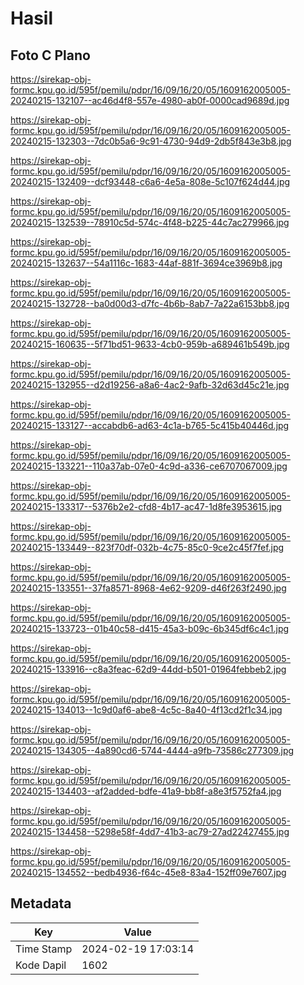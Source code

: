 # Hasil

## Foto C Plano

https://sirekap-obj-formc.kpu.go.id/595f/pemilu/pdpr/16/09/16/20/05/1609162005005-20240215-132107--ac46d4f8-557e-4980-ab0f-0000cad9689d.jpg

https://sirekap-obj-formc.kpu.go.id/595f/pemilu/pdpr/16/09/16/20/05/1609162005005-20240215-132303--7dc0b5a6-9c91-4730-94d9-2db5f843e3b8.jpg

https://sirekap-obj-formc.kpu.go.id/595f/pemilu/pdpr/16/09/16/20/05/1609162005005-20240215-132409--dcf93448-c6a6-4e5a-808e-5c107f624d44.jpg

https://sirekap-obj-formc.kpu.go.id/595f/pemilu/pdpr/16/09/16/20/05/1609162005005-20240215-132539--78910c5d-574c-4f48-b225-44c7ac279966.jpg

https://sirekap-obj-formc.kpu.go.id/595f/pemilu/pdpr/16/09/16/20/05/1609162005005-20240215-132637--54a1116c-1683-44af-881f-3694ce3969b8.jpg

https://sirekap-obj-formc.kpu.go.id/595f/pemilu/pdpr/16/09/16/20/05/1609162005005-20240215-132728--ba0d00d3-d7fc-4b6b-8ab7-7a22a6153bb8.jpg

https://sirekap-obj-formc.kpu.go.id/595f/pemilu/pdpr/16/09/16/20/05/1609162005005-20240215-160635--5f71bd51-9633-4cb0-959b-a689461b549b.jpg

https://sirekap-obj-formc.kpu.go.id/595f/pemilu/pdpr/16/09/16/20/05/1609162005005-20240215-132955--d2d19256-a8a6-4ac2-9afb-32d63d45c21e.jpg

https://sirekap-obj-formc.kpu.go.id/595f/pemilu/pdpr/16/09/16/20/05/1609162005005-20240215-133127--accabdb6-ad63-4c1a-b765-5c415b40446d.jpg

https://sirekap-obj-formc.kpu.go.id/595f/pemilu/pdpr/16/09/16/20/05/1609162005005-20240215-133221--110a37ab-07e0-4c9d-a336-ce6707067009.jpg

https://sirekap-obj-formc.kpu.go.id/595f/pemilu/pdpr/16/09/16/20/05/1609162005005-20240215-133317--5376b2e2-cfd8-4b17-ac47-1d8fe3953615.jpg

https://sirekap-obj-formc.kpu.go.id/595f/pemilu/pdpr/16/09/16/20/05/1609162005005-20240215-133449--823f70df-032b-4c75-85c0-9ce2c45f7fef.jpg

https://sirekap-obj-formc.kpu.go.id/595f/pemilu/pdpr/16/09/16/20/05/1609162005005-20240215-133551--37fa8571-8968-4e62-9209-d46f263f2490.jpg

https://sirekap-obj-formc.kpu.go.id/595f/pemilu/pdpr/16/09/16/20/05/1609162005005-20240215-133723--01b40c58-d415-45a3-b09c-6b345df6c4c1.jpg

https://sirekap-obj-formc.kpu.go.id/595f/pemilu/pdpr/16/09/16/20/05/1609162005005-20240215-133916--c8a3feac-62d9-44dd-b501-01964febbeb2.jpg

https://sirekap-obj-formc.kpu.go.id/595f/pemilu/pdpr/16/09/16/20/05/1609162005005-20240215-134013--1c9d0af6-abe8-4c5c-8a40-4f13cd2f1c34.jpg

https://sirekap-obj-formc.kpu.go.id/595f/pemilu/pdpr/16/09/16/20/05/1609162005005-20240215-134305--4a890cd6-5744-4444-a9fb-73586c277309.jpg

https://sirekap-obj-formc.kpu.go.id/595f/pemilu/pdpr/16/09/16/20/05/1609162005005-20240215-134403--af2added-bdfe-41a9-bb8f-a8e3f5752fa4.jpg

https://sirekap-obj-formc.kpu.go.id/595f/pemilu/pdpr/16/09/16/20/05/1609162005005-20240215-134458--5298e58f-4dd7-41b3-ac79-27ad22427455.jpg

https://sirekap-obj-formc.kpu.go.id/595f/pemilu/pdpr/16/09/16/20/05/1609162005005-20240215-134552--bedb4936-f64c-45e8-83a4-152ff09e7607.jpg


## Metadata

| Key        | Value               |
| ---------- | ------------------- |
| Time Stamp | 2024-02-19 17:03:14 |
| Kode Dapil | 1602                |



